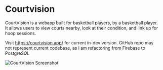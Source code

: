 # Courtvision

CourtVision is a webapp built for basketball players, by a basketball player. It allows users to view courts nearby, look at their condition, and link up for hoop sessions. 

Visit https://courtvision.app/ for current in-dev version. GitHub repo may not represent current codebase, as I am refactoring from Firebase to PostgreSQL

![CourtVision Screenshot](https://github.com/haruncurak/courtvision/image.png)
